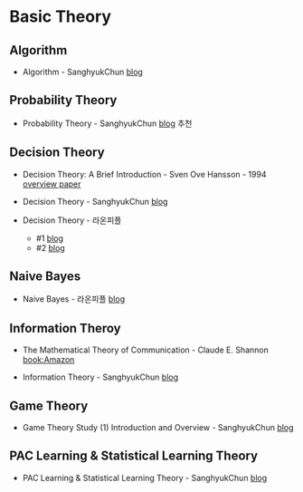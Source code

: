 # Basic Theory

## Algorithm

* Algorithm - SanghyukChun [blog](http://sanghyukchun.github.io/60/)



## Probability Theory

* Probability Theory - SanghyukChun [blog](http://sanghyukchun.github.io/58/) 추천



## Decision Theory

* Decision Theory: A Brief Introduction - Sven Ove Hansson - 1994 [overview paper](https://people.kth.se/~soh/decisiontheory.pdf)

* Decision Theory - SanghyukChun [blog](http://sanghyukchun.github.io/61/)

* Decision Theory - 라온피플
  * #1 [blog](https://laonple.blog.me/220847975603)
  * #2 [blog](https://laonple.blog.me/220847975603)



## Naive Bayes

* Naive Bayes - 라온피플 [blog](https://laonple.blog.me/220850892431)



## Information Theroy

* The Mathematical Theory of Communication - Claude E. Shannon [book:Amazon](https://www.amazon.com/Mathematical-Theory-Communication-Claude-Shannon/dp/0252725484)

* Information Theory - SanghyukChun [blog](http://sanghyukchun.github.io/62/) 


## Game Theory

* Game Theory Study (1) Introduction and Overview - SanghyukChun [blog](http://sanghyukchun.github.io/101/)


## PAC Learning & Statistical Learning Theory

* PAC Learning & Statistical Learning Theory - SanghyukChun [blog](http://sanghyukchun.github.io/66/)
